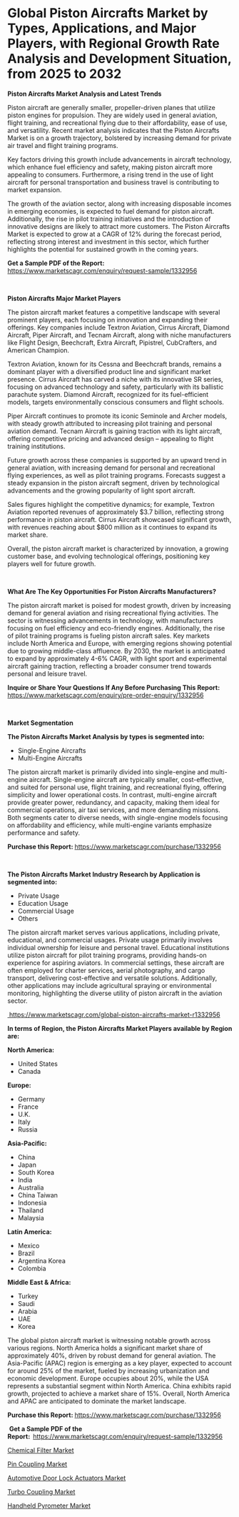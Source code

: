 <p><h1>Global Piston Aircrafts Market by Types, Applications, and Major Players, with Regional Growth Rate Analysis and Development Situation, from 2025 to 2032</h1></p><p><strong>Piston Aircrafts Market Analysis and Latest Trends</strong></p>
<p><p>Piston aircraft are generally smaller, propeller-driven planes that utilize piston engines for propulsion. They are widely used in general aviation, flight training, and recreational flying due to their affordability, ease of use, and versatility. Recent market analysis indicates that the Piston Aircrafts Market is on a growth trajectory, bolstered by increasing demand for private air travel and flight training programs. </p><p>Key factors driving this growth include advancements in aircraft technology, which enhance fuel efficiency and safety, making piston aircraft more appealing to consumers. Furthermore, a rising trend in the use of light aircraft for personal transportation and business travel is contributing to market expansion. </p><p>The growth of the aviation sector, along with increasing disposable incomes in emerging economies, is expected to fuel demand for piston aircraft. Additionally, the rise in pilot training initiatives and the introduction of innovative designs are likely to attract more customers. The Piston Aircrafts Market is expected to grow at a CAGR of 12% during the forecast period, reflecting strong interest and investment in this sector, which further highlights the potential for sustained growth in the coming years.</p></p>
<p><strong>Get a Sample PDF of the Report:&nbsp;</strong> <a href="https://www.marketscagr.com/enquiry/request-sample/1332956?utm_campaign=3544&utm_medium=2&utm_source=Github&utm_content=ia&utm_term=24032025&utm_id=piston-aircrafts">https://www.marketscagr.com/enquiry/request-sample/1332956</a></p>
<p>&nbsp;</p>
<p><strong>Piston Aircrafts Major Market Players</strong></p>
<p><p>The piston aircraft market features a competitive landscape with several prominent players, each focusing on innovation and expanding their offerings. Key companies include Textron Aviation, Cirrus Aircraft, Diamond Aircraft, Piper Aircraft, and Tecnam Aircraft, along with niche manufacturers like Flight Design, Beechcraft, Extra Aircraft, Pipistrel, CubCrafters, and American Champion.</p><p>Textron Aviation, known for its Cessna and Beechcraft brands, remains a dominant player with a diversified product line and significant market presence. Cirrus Aircraft has carved a niche with its innovative SR series, focusing on advanced technology and safety, particularly with its ballistic parachute system. Diamond Aircraft, recognized for its fuel-efficient models, targets environmentally conscious consumers and flight schools.</p><p>Piper Aircraft continues to promote its iconic Seminole and Archer models, with steady growth attributed to increasing pilot training and personal aviation demand. Tecnam Aircraft is gaining traction with its light aircraft, offering competitive pricing and advanced design – appealing to flight training institutions.</p><p>Future growth across these companies is supported by an upward trend in general aviation, with increasing demand for personal and recreational flying experiences, as well as pilot training programs. Forecasts suggest a steady expansion in the piston aircraft segment, driven by technological advancements and the growing popularity of light sport aircraft.</p><p>Sales figures highlight the competitive dynamics; for example, Textron Aviation reported revenues of approximately $3.7 billion, reflecting strong performance in piston aircraft. Cirrus Aircraft showcased significant growth, with revenues reaching about $800 million as it continues to expand its market share.</p><p>Overall, the piston aircraft market is characterized by innovation, a growing customer base, and evolving technological offerings, positioning key players well for future growth.</p></p>
<p>&nbsp;</p>
<p><strong>What Are The Key Opportunities For Piston Aircrafts Manufacturers?</strong></p>
<p><p>The piston aircraft market is poised for modest growth, driven by increasing demand for general aviation and rising recreational flying activities. The sector is witnessing advancements in technology, with manufacturers focusing on fuel efficiency and eco-friendly engines. Additionally, the rise of pilot training programs is fueling piston aircraft sales. Key markets include North America and Europe, with emerging regions showing potential due to growing middle-class affluence. By 2030, the market is anticipated to expand by approximately 4-6% CAGR, with light sport and experimental aircraft gaining traction, reflecting a broader consumer trend towards personal and leisure travel.</p></p>
<p><strong>Inquire or Share Your Questions If Any Before Purchasing This Report:</strong> <a href="https://www.marketscagr.com/enquiry/pre-order-enquiry/1332956?utm_campaign=3544&utm_medium=2&utm_source=Github&utm_content=ia&utm_term=24032025&utm_id=piston-aircrafts">https://www.marketscagr.com/enquiry/pre-order-enquiry/1332956</a></p>
<p>&nbsp;</p>
<p><strong>Market Segmentation</strong></p>
<p><strong>The Piston Aircrafts Market Analysis by types is segmented into:</strong></p>
<p><ul><li>Single-Engine Aircrafts</li><li>Multi-Engine Aircrafts</li></ul></p>
<p><p>The piston aircraft market is primarily divided into single-engine and multi-engine aircraft. Single-engine aircraft are typically smaller, cost-effective, and suited for personal use, flight training, and recreational flying, offering simplicity and lower operational costs. In contrast, multi-engine aircraft provide greater power, redundancy, and capacity, making them ideal for commercial operations, air taxi services, and more demanding missions. Both segments cater to diverse needs, with single-engine models focusing on affordability and efficiency, while multi-engine variants emphasize performance and safety.</p></p>
<p><strong>Purchase this Report:&nbsp;</strong><a href="https://www.marketscagr.com/purchase/1332956?utm_campaign=3544&utm_medium=2&utm_source=Github&utm_content=ia&utm_term=24032025&utm_id=piston-aircrafts">https://www.marketscagr.com/purchase/1332956</a></p>
<p>&nbsp;</p>
<p><strong>The Piston Aircrafts Market Industry Research by Application is segmented into:</strong></p>
<p><ul><li>Private Usage</li><li>Education Usage</li><li>Commercial Usage</li><li>Others</li></ul></p>
<p><p>The piston aircraft market serves various applications, including private, educational, and commercial usages. Private usage primarily involves individual ownership for leisure and personal travel. Educational institutions utilize piston aircraft for pilot training programs, providing hands-on experience for aspiring aviators. In commercial settings, these aircraft are often employed for charter services, aerial photography, and cargo transport, delivering cost-effective and versatile solutions. Additionally, other applications may include agricultural spraying or environmental monitoring, highlighting the diverse utility of piston aircraft in the aviation sector.</p></p>
<p><a href="https://www.marketscagr.com/global-piston-aircrafts-market-r1332956?utm_campaign=3544&utm_medium=2&utm_source=Github&utm_content=ia&utm_term=24032025&utm_id=piston-aircrafts">&nbsp;https://www.marketscagr.com/global-piston-aircrafts-market-r1332956</a></p>
<p><strong>In terms of Region, the Piston Aircrafts Market Players available by Region are:</strong></p>
<p>
    <p> <strong> North America: </strong>
        <ul>
            <li>United States</li>
            <li>Canada</li>
        </ul>
        </p> 
    <p> <strong> Europe: </strong>
        <ul>
            <li>Germany</li>
            <li>France</li>
            <li>U.K.</li>
            <li>Italy</li>
            <li>Russia</li>
        </ul>
        </p> 
    <p> <strong> Asia-Pacific: </strong>
        <ul>
            <li>China</li>
            <li>Japan</li>
            <li>South Korea</li>
            <li>India</li>
            <li>Australia</li>
            <li>China Taiwan</li>
            <li>Indonesia</li>
            <li>Thailand</li>
            <li>Malaysia</li>
        </ul>
        </p> 
    <p> <strong> Latin America: </strong>
        <ul>
            <li>Mexico</li>
            <li>Brazil</li>
            <li>Argentina Korea</li>
            <li>Colombia</li>
        </ul>
        </p> 
    <p> <strong> Middle East & Africa: </strong>
        <ul>
            <li>Turkey</li>
            <li>Saudi</li>
            <li>Arabia</li>
            <li>UAE</li>
            <li>Korea</li>
        </ul>
    </p>
    </p>
<p><p>The global piston aircraft market is witnessing notable growth across various regions. North America holds a significant market share of approximately 40%, driven by robust demand for general aviation. The Asia-Pacific (APAC) region is emerging as a key player, expected to account for around 25% of the market, fueled by increasing urbanization and economic development. Europe occupies about 20%, while the USA represents a substantial segment within North America. China exhibits rapid growth, projected to achieve a market share of 15%. Overall, North America and APAC are anticipated to dominate the market landscape.</p></p>
<p><strong>Purchase this Report: </strong><a href="https://www.marketscagr.com/purchase/1332956?utm_campaign=3544&utm_medium=2&utm_source=Github&utm_content=ia&utm_term=24032025&utm_id=piston-aircrafts">https://www.marketscagr.com/purchase/1332956</a></p>
<p>&nbsp;<strong>Get a Sample PDF of the Report:&nbsp;&nbsp;</strong><a href="https://www.marketscagr.com/enquiry/request-sample/1332956?utm_campaign=3544&utm_medium=2&utm_source=Github&utm_content=ia&utm_term=24032025&utm_id=piston-aircrafts">https://www.marketscagr.com/enquiry/request-sample/1332956</a></p>
<p><strong></strong></p>
<p><p><a href="https://www.linkedin.com/pulse/insightful-analysis-chemical-filter-market-2025-2032-dynamics-2tzwc?utm_campaign=3544&utm_medium=2&utm_source=Github&utm_content=ia&utm_term=24032025&utm_id=piston-aircrafts">Chemical Filter Market</a></p><p><a href="https://www.linkedin.com/pulse/detailed-pin-coupling-market-analysis-2025-2032-size-share-dk27f?utm_campaign=3544&utm_medium=2&utm_source=Github&utm_content=ia&utm_term=24032025&utm_id=piston-aircrafts">Pin Coupling Market</a></p><p><a href="https://www.linkedin.com/pulse/automotive-door-lock-actuators-market-size-value-report-growth-qge9c?utm_campaign=3544&utm_medium=2&utm_source=Github&utm_content=ia&utm_term=24032025&utm_id=piston-aircrafts">Automotive Door Lock Actuators Market</a></p><p><a href="https://www.linkedin.com/pulse/turbo-coupling-market-size-expected-grow-4-cagr-2025-2032-gnkmf?utm_campaign=3544&utm_medium=2&utm_source=Github&utm_content=ia&utm_term=24032025&utm_id=piston-aircrafts">Turbo Coupling Market</a></p><p><a href="https://www.linkedin.com/pulse/empowering-stakeholders-insights-from-handheld-pyrometer-a81gc?utm_campaign=3544&utm_medium=2&utm_source=Github&utm_content=ia&utm_term=24032025&utm_id=piston-aircrafts">Handheld Pyrometer Market</a></p></p>